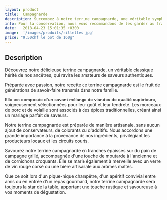 ```yaml
---
layout: product
title:  Campagnarde
description: Succombez à notre terrine campagnarde, une véritable symphonie de saveurs rustiques et gourmandes, alliant des viandes de choix, des épices traditionnelles et un savoir-faire artisanal, pour une expérience culinaire authentique et réconfortante qui rappelle les plaisirs simples de la campagne.
info: Pour la conservation, nous vous recommandons de les garder au frais à 4° max.<br/>Après ouverture, elle se conserve environ 5 à 15 jours.
date:   2018-04-23 15:01:35 +0300
image:  '/images/produits/rillettes.jpg'
price: "9.50chf le pot de 160g"
---
```


## Description

Découvrez notre délicieuse terrine campagnarde, un véritable classique hérité de nos ancêtres, qui ravira les amateurs de saveurs authentiques.

Préparée avec passion, notre recette de terrine campagnarde est le fruit de générations de savoir-faire transmis dans notre famille.

Elle est composée d'un savant mélange de viandes de qualité supérieure, soigneusement sélectionnées pour leur goût et leur tendreté. Les morceaux de porc et de volaille sont associés à des épices traditionnelles, créant ainsi un mariage parfait de saveurs.

Notre terrine campagnarde est préparée de manière artisanale, sans aucun ajout de conservateurs, de colorants ou d'additifs. Nous accordons une grande importance à la provenance de nos ingrédients, privilégiant les producteurs locaux et les circuits courts.

Savourez notre terrine campagnarde en tranches épaisses sur du pain de campagne grillé, accompagnée d'une touche de moutarde à l'ancienne et de cornichons croquants. Elle se marie également à merveille avec un verre de vin rouge corsé ou une bière artisanale aux arômes maltés.

Que ce soit lors d'un pique-nique champêtre, d'un apéritif convivial entre amis ou en entrée d'un repas gourmand, notre terrine campagnarde sera toujours la star de la table, apportant une touche rustique et savoureuse à vos moments de dégustation.
